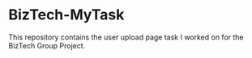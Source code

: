 # BizTech-MyTask
This repository contains the user upload page task I worked on for the BizTech Group Project.
